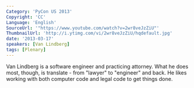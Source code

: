 ```yaml
---
Category: 'PyCon US 2013'
Copyright: 'CC'
Language: 'English'
SourceUrl: '"https://www.youtube.com/watch?v=2wr8veJzZiU"'
ThumbnailUrl: 'http://i.ytimg.com/vi/2wr8veJzZiU/hqdefault.jpg'
date: '2013-03-17'
speakers: [Van Lindberg]
tags: [Plenary]
---
```

Van Lindberg is a software engineer and practicing attorney. What he does most, though, is translate - from "lawyer" to "engineer" and back. He likes working with both computer code and legal code to get things done.
